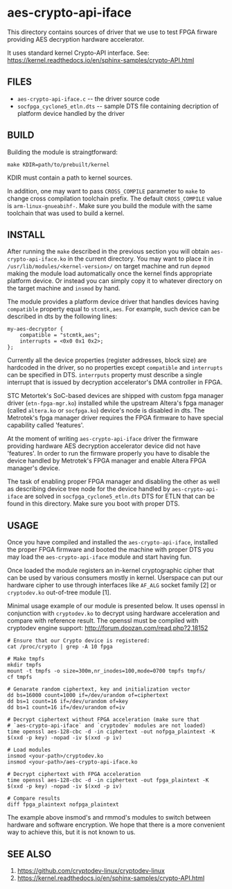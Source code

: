 aes-crypto-api-iface
====================

This directory contains sources of driver that we use to test FPGA firware
providing AES decryption hardware accelerator.

It uses standard kernel Crypto-API interface. See:
  https://kernel.readthedocs.io/en/sphinx-samples/crypto-API.html


FILES
-----

 * `aes-crypto-api-iface.c` -- the driver source code
 * `socfpga_cyclone5_etln.dts` -- sample DTS file containing decription of
   platform device handled by the driver

BUILD
-----

Building the module is straingtforward:

```shell
make KDIR=path/to/prebuilt/kernel
```

KDIR must contain a path to kernel sources.

In addition, one may want to pass `CROSS_COMPILE` parameter to `make` to change
cross compilation toolchain prefix. The default `CROSS_COMPILE` value is
`arm-linux-gnueabihf-`. Make sure you build the module with the same toolchain
that was used to build a kernel.

INSTALL
-------

After running the `make` described in the previous section you will obtain
`aes-crypto-api-iface.ko` in the current directory. You may want to place it in
`/usr/lib/modules/<kernel-version>/` on target machine and run `depmod` making
the module load automatically once the kernel finds appropriate platform
device. Or instead you can simply copy it to whatever directory on the target
machine and `insmod` by hand.

The module provides a platform device driver that handles devices having
`compatible` property equal to `stcmtk,aes`. For example, such device can be
described in dts by the following lines:

```dts
my-aes-decryptor {
	compatible = "stcmtk,aes";
	interrupts = <0x0 0x1 0x2>;
};
```

Currently all the device properties (register addresses, block size) are
hardcoded in the driver, so no properties except `compatible` and `interrupts`
can be specified in DTS. `interrputs` property must describe a single interrupt
that is issued by decryption accelerator's DMA controller in FPGA.

STC Metortek's SoC-based devices are shipped with custom fpga manager driver
(`etn-fpga-mgr.ko`) installed while the upstream Altera's fpga manager (called
`altera.ko` or `socfpga.ko`) device's node is disabled in dts. The Metrotek's
fpga manager driver requires the FPGA firmware to have special capability
called 'features'.

At the moment of writing `aes-crypto-api-iface` driver the firmware providing
hardware AES decryption accelerator device did not have 'features'. In order to
run the firmware properly you have to disable the device handled by Metrotek's
FPGA manager and enable Altera FPGA manager's device.

The task of enabling proper FPGA manager and disabling the other as well as
describing device tree node for the device handled by `aes-crypto-api-iface` are
solved in `socfpga_cyclone5_etln.dts` DTS for ETLN that can be found in this
directory. Make sure you boot with proper DTS.

USAGE
-----

Once you have compiled and installed the `aes-crypto-api-iface`, installed the
proper FPGA firmware and booted the machine with proper DTS you may load the
`aes-crypto-api-iface` module and start having fun.

Once loaded the module registers an in-kernel cryptographic cipher that can be
used by various consumers mostly in kernel. Userspace can put our hardware
cipher to use through interfaces like `AF_ALG` socket family [2] or
`cryptodev.ko` out-of-tree module [1].

Minimal usage example of our module is presented below. It uses openssl in
conjunction with `cryptodev.ko` to decrypt using hardware acceleration and
compare with reference result. The openssl must be compiled with cryptodev
engine support:
  http://forum.doozan.com/read.php?2,18152

```shell
# Ensure that our Crypto device is registered:
cat /proc/crypto | grep -A 10 fpga

# Make tmpfs
mkdir tmpfs
mount -t tmpfs -o size=300m,nr_inodes=100,mode=0700 tmpfs tmpfs/
cf tmpfs

# Genarate random ciphertext, key and initialization vector
dd bs=16000 count=1000 if=/dev/urandom of=ciphertext
dd bs=1 count=16 if=/dev/urandom of=key
dd bs=1 count=16 if=/dev/urandom of=iv

# Decrypt ciphertext without FPGA acceleration (make sure that
# `aes-crypto-api-iface` and `cryptodev` modules are not loaded)
time openssl aes-128-cbc -d -in ciphertext -out nofpga_plaintext -K $(xxd -p key) -nopad -iv $(xxd -p iv)

# Load modules
insmod <your-path>/cryptodev.ko
insmod <your-path>/aes-crypto-api-iface.ko

# Decrypt ciphertext with FPGA acceleration
time openssl aes-128-cbc -d -in ciphertext -out fpga_plaintext -K $(xxd -p key) -nopad -iv $(xxd -p iv)

# Compare results
diff fpga_plaintext nofpga_plaintext
```

The example above insmod's and rmmod's modules to switch between hardware and
software encryption. We hope that there is a more convenient way to achieve
this, but it is not known to us.

SEE ALSO
--------

 1. https://github.com/cryptodev-linux/cryptodev-linux
 2. https://kernel.readthedocs.io/en/sphinx-samples/crypto-API.html
